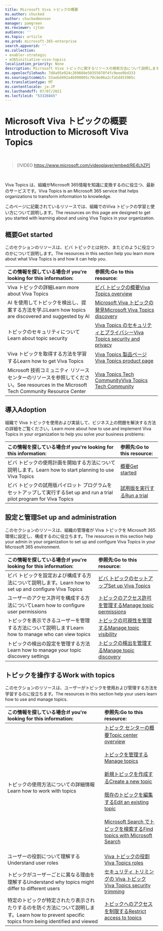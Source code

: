```yaml
---
title: Microsoft Viva トピックの概要
ms.author: chucked
author: chuckedmonson
manager: pamgreen
ms.reviewer: cjtan
audience: ''
ms.topic: article
ms.prod: microsoft-365-enterprise
search.appverid: ''
ms.collection:
- enabler-strategic
- m365initiative-viva-topics
localization_priority: None
description: Microsoft Viva トピックに関するリソースの検索方法について説明します。
ms.openlocfilehash: 7d8a95e924c269660e50355078f4fc9eee9bd333
ms.sourcegitcommit: 53aebd492a4b998805c70c8e06a2cfa5d453905c
ms.translationtype: MT
ms.contentlocale: ja-JP
ms.lasthandoff: 07/07/2021
ms.locfileid: "53326845"
---
```

# <a name="introduction-to-microsoft-viva-topics"></a><span data-ttu-id="812d1-103">Microsoft Viva トピックの概要</span><span class="sxs-lookup"><span data-stu-id="812d1-103">Introduction to Microsoft Viva Topics</span></span>

</br>

> [!VIDEO https://www.microsoft.com/videoplayer/embed/RE4LhZP]  

</br>


<span data-ttu-id="812d1-104">Viva Topics は、組織がMicrosoft 365情報を知識に変換するのに役立つ、最新のサービスです。</span><span class="sxs-lookup"><span data-stu-id="812d1-104">Viva Topics is an Microsoft 365 service that helps organizations to transform information to knowledge.</span></span>

<span data-ttu-id="812d1-105">このページに記載されているリソースでは、組織でのViva トピックの学習と使い方について説明します。</span><span class="sxs-lookup"><span data-stu-id="812d1-105">The resources on this page are designed to get you started with learning about and using Viva Topics in your organization.</span></span>

## <a name="get-started"></a><span data-ttu-id="812d1-106">概要</span><span class="sxs-lookup"><span data-stu-id="812d1-106">Get started</span></span>

<span data-ttu-id="812d1-107">このセクションのリソースは、ビバ トピックとは何か、またどのように役立つのかについて説明します。</span><span class="sxs-lookup"><span data-stu-id="812d1-107">The resources in this section help you learn more about what Viva Topics is and how it can help you.</span></span>

| <span data-ttu-id="812d1-108">この情報を探している場合:</span><span class="sxs-lookup"><span data-stu-id="812d1-108">If you're looking for this information:</span></span> | <span data-ttu-id="812d1-109">参照先:</span><span class="sxs-lookup"><span data-stu-id="812d1-109">Go to this resource:</span></span> |
|:-----|:-----|
|<span data-ttu-id="812d1-110">Viva トピックの詳細</span><span class="sxs-lookup"><span data-stu-id="812d1-110">Learn more about Viva Topics</span></span>|[<span data-ttu-id="812d1-111">ビバ トピックの概要</span><span class="sxs-lookup"><span data-stu-id="812d1-111">Viva Topics overview</span></span>](topic-experiences-overview.md)|
|<span data-ttu-id="812d1-112">AI を使用してトピックを検出し、提案する方法を学ぶ</span><span class="sxs-lookup"><span data-stu-id="812d1-112">Learn how topics are discovered and suggested by AI</span></span>|[<span data-ttu-id="812d1-113">Microsoft Viva トピックの発見</span><span class="sxs-lookup"><span data-stu-id="812d1-113">Microsoft Viva Topics discovery</span></span>](topic-experiences-discovery.md)|
|<span data-ttu-id="812d1-114">トピックのセキュリティについて</span><span class="sxs-lookup"><span data-stu-id="812d1-114">Learn about topic security</span></span>|[<span data-ttu-id="812d1-115">Viva Topics のセキュリティとプライバシー</span><span class="sxs-lookup"><span data-stu-id="812d1-115">Viva Topics security and privacy</span></span>](topic-experiences-security-privacy.md)|
|<span data-ttu-id="812d1-116">Viva トピックを取得する方法を学習する</span><span class="sxs-lookup"><span data-stu-id="812d1-116">Learn how to get Viva Topics</span></span>|[<span data-ttu-id="812d1-117">Viva Topics 製品ページ</span><span class="sxs-lookup"><span data-stu-id="812d1-117">Viva Topics product page</span></span>](https://www.microsoft.com/microsoft-viva/topics?activetab=pivot%3aoverviewtab)|
|<span data-ttu-id="812d1-118">Microsoft 技術コミュニティ リソース センターのリソースを参照してください。</span><span class="sxs-lookup"><span data-stu-id="812d1-118">See resources in the Microsoft Tech Community Resource Center</span></span>|[<span data-ttu-id="812d1-119">Viva Topics Tech Community</span><span class="sxs-lookup"><span data-stu-id="812d1-119">Viva Topics Tech Community</span></span>](https://resources.techcommunity.microsoft.com/viva-topics/)|



## <a name="adoption"></a><span data-ttu-id="812d1-120">導入</span><span class="sxs-lookup"><span data-stu-id="812d1-120">Adoption</span></span>

<span data-ttu-id="812d1-121">組織で Viva トピックを使用および実装して、ビジネス上の問題を解決する方法の詳細をご覧ください。</span><span class="sxs-lookup"><span data-stu-id="812d1-121">Learn more about how to use and implement Viva Topics in your organization to help you solve your business problems:</span></span> 

| <span data-ttu-id="812d1-122">この情報を探している場合:</span><span class="sxs-lookup"><span data-stu-id="812d1-122">If you're looking for this information:</span></span> | <span data-ttu-id="812d1-123">参照先:</span><span class="sxs-lookup"><span data-stu-id="812d1-123">Go to this resource:</span></span> |
|:-----|:-----|
|<span data-ttu-id="812d1-124">ビバ トピックの使用計画を開始する方法について説明します。</span><span class="sxs-lookup"><span data-stu-id="812d1-124">Learn how to start planning to use Viva Topics</span></span> |[<span data-ttu-id="812d1-125">概要</span><span class="sxs-lookup"><span data-stu-id="812d1-125">Get started</span></span>](topics-adoption-getstarted.md)|  
|<span data-ttu-id="812d1-126">ビバ トピックの試用版パイロット プログラムをセットアップして実行する</span><span class="sxs-lookup"><span data-stu-id="812d1-126">Set up and run a trial pilot program for Viva Topics</span></span> |[<span data-ttu-id="812d1-127">試用版を実行する</span><span class="sxs-lookup"><span data-stu-id="812d1-127">Run a trial</span></span>](trial-topics.md)|

## <a name="set-up-and-administration"></a><span data-ttu-id="812d1-128">設定と管理</span><span class="sxs-lookup"><span data-stu-id="812d1-128">Set up and administration</span></span>

<span data-ttu-id="812d1-129">このセクションのリソースは、組織の管理者が Viva トピックを Microsoft 365 環境に設定し、構成するのに役立ちます。</span><span class="sxs-lookup"><span data-stu-id="812d1-129">The resources in this section help your admin in your organization to set up and configure Viva Topics in your Microsoft 365 environment.</span></span>

| <span data-ttu-id="812d1-130">この情報を探している場合:</span><span class="sxs-lookup"><span data-stu-id="812d1-130">If you're looking for this information:</span></span> | <span data-ttu-id="812d1-131">参照先:</span><span class="sxs-lookup"><span data-stu-id="812d1-131">Go to this resource:</span></span> |
|:-----|:-----|
|<span data-ttu-id="812d1-132">ビバ トピックを設定および構成する方法について説明します。</span><span class="sxs-lookup"><span data-stu-id="812d1-132">Learn how to set up and configure Viva Topics</span></span>|[<span data-ttu-id="812d1-133">ビバ トピックのセットアップ</span><span class="sxs-lookup"><span data-stu-id="812d1-133">Set up Viva Topics</span></span>](set-up-topic-experiences.md)|
|<span data-ttu-id="812d1-134">ユーザーのアクセス許可を構成する方法について</span><span class="sxs-lookup"><span data-stu-id="812d1-134">Learn how to configure user permissions</span></span>|[<span data-ttu-id="812d1-135">トピックのアクセス許可を管理する</span><span class="sxs-lookup"><span data-stu-id="812d1-135">Manage topic permissions</span></span>](topic-experiences-user-permissions.md)|
|<span data-ttu-id="812d1-136">トピックを表示できるユーザーを管理する方法について説明します</span><span class="sxs-lookup"><span data-stu-id="812d1-136">Learn how to manage who can view topics</span></span>|[<span data-ttu-id="812d1-137">トピックの可視性を管理する</span><span class="sxs-lookup"><span data-stu-id="812d1-137">Manage topic visibility</span></span>](topic-experiences-knowledge-rules.md)|
|<span data-ttu-id="812d1-138">トピックの検出の設定を管理する方法</span><span class="sxs-lookup"><span data-stu-id="812d1-138">Learn how to manage your topic discovery settings</span></span>|[<span data-ttu-id="812d1-139">トピックの検出を管理する</span><span class="sxs-lookup"><span data-stu-id="812d1-139">Manage topic discovery</span></span>](topic-experiences-discovery.md)|

## <a name="work-with-topics"></a><span data-ttu-id="812d1-140">トピックを操作する</span><span class="sxs-lookup"><span data-stu-id="812d1-140">Work with topics</span></span>

<span data-ttu-id="812d1-141">このセクションのリソースは、ユーザーがトピックを使用および管理する方法を学習するのに役立ちます。</span><span class="sxs-lookup"><span data-stu-id="812d1-141">The resources in this section help your users learn how to use and manage topics.</span></span>

| <span data-ttu-id="812d1-142">この情報を探している場合:</span><span class="sxs-lookup"><span data-stu-id="812d1-142">If you're looking for this information:</span></span> | <span data-ttu-id="812d1-143">参照先:</span><span class="sxs-lookup"><span data-stu-id="812d1-143">Go to this resource:</span></span> |
|:-----|:-----|
|<span data-ttu-id="812d1-144">トピックの使用方法についての詳細情報</span><span class="sxs-lookup"><span data-stu-id="812d1-144">Learn how to work with topics</span></span>|[<span data-ttu-id="812d1-145">トピック センターの概要</span><span class="sxs-lookup"><span data-stu-id="812d1-145">Topic center overview</span></span>](topic-center-overview.md)<br><br>[<span data-ttu-id="812d1-146">トピックを管理する</span><span class="sxs-lookup"><span data-stu-id="812d1-146">Manage topics</span></span>](manage-topics.md)<br><br>[<span data-ttu-id="812d1-147">新規トピックを作成する</span><span class="sxs-lookup"><span data-stu-id="812d1-147">Create a new topic</span></span>](create-a-topic.md)<br><br>[<span data-ttu-id="812d1-148">既存のトピックを編集する</span><span class="sxs-lookup"><span data-stu-id="812d1-148">Edit an existing topic</span></span>](edit-a-topic.md)<br><br>[<span data-ttu-id="812d1-149">Microsoft Search でトピックを検索する</span><span class="sxs-lookup"><span data-stu-id="812d1-149">Find topics with Microsoft Search</span></span>](search.md)<br><br>|
|<span data-ttu-id="812d1-150">ユーザーの役割について理解する</span><span class="sxs-lookup"><span data-stu-id="812d1-150">Understand user roles</span></span>|[<span data-ttu-id="812d1-151">Viva トピックの役割</span><span class="sxs-lookup"><span data-stu-id="812d1-151">Viva Topics roles</span></span>](topic-experiences-roles.md)|
|<span data-ttu-id="812d1-152">トピックがユーザーごとに異なる理由を理解する</span><span class="sxs-lookup"><span data-stu-id="812d1-152">Understand why topics might differ to different users</span></span>|[<span data-ttu-id="812d1-153">セキュリティ トリミングの Viva トピック</span><span class="sxs-lookup"><span data-stu-id="812d1-153">Viva Topics security trimming</span></span>](topic-experiences-security-trimming.md)|
|<span data-ttu-id="812d1-154">特定のトピックが特定されたり表示されたりするのを防ぐ方法について説明します。</span><span class="sxs-lookup"><span data-stu-id="812d1-154">Learn how to prevent specific topics from being identified and viewed</span></span>|[<span data-ttu-id="812d1-155">トピックへのアクセスを制限する</span><span class="sxs-lookup"><span data-stu-id="812d1-155">Restrict access to topics</span></span>](restrict-access-to-topics.md)|





